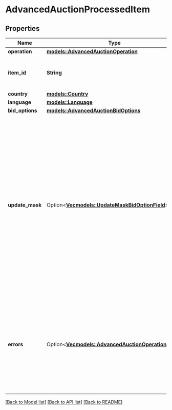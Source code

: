 # AdvancedAuctionProcessedItem

## Properties

Name | Type | Description | Notes
------------ | ------------- | ------------- | -------------
**operation** | [**models::AdvancedAuctionOperation**](AdvancedAuctionOperation.md) |  | 
**item_id** | **String** | The catalog retail item id in the merchant namespace | 
**country** | [**models::Country**](Country.md) |  | 
**language** | [**models::Language**](Language.md) |  | 
**bid_options** | [**models::AdvancedAuctionBidOptions**](AdvancedAuctionBidOptions.md) |  | 
**update_mask** | Option<[**Vec<models::UpdateMaskBidOptionField>**](UpdateMaskBidOptionField.md)> | The list of item bid option fields to be set or updated. Fields specified in the updated mask without a value specified in the `bid_options` object in the body will be set to `null`. If an item bid option record is being created, fields not specified in the update mask will be initialized to `null`. | 
**errors** | Option<[**Vec<models::AdvancedAuctionOperationError>**](AdvancedAuctionOperationError.md)> | Array with validation errors for the supplied item bid option modification operation. A non empty errors list means this single item operation was not applied. | [optional]

[[Back to Model list]](../README.md#documentation-for-models) [[Back to API list]](../README.md#documentation-for-api-endpoints) [[Back to README]](../README.md)


